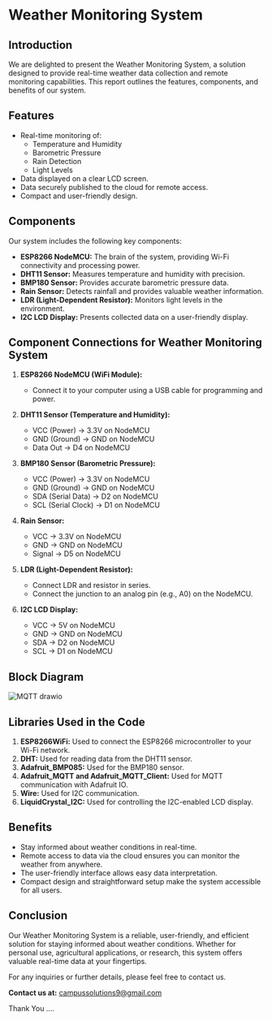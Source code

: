 # Weather Monitoring System

## Introduction
We are delighted to present the Weather Monitoring System, a solution designed to provide real-time weather data collection and remote monitoring capabilities. This report outlines the features, components, and benefits of our system.

## Features
- Real-time monitoring of:
  - Temperature and Humidity
  - Barometric Pressure
  - Rain Detection
  - Light Levels
- Data displayed on a clear LCD screen.
- Data securely published to the cloud for remote access.
- Compact and user-friendly design.

## Components
Our system includes the following key components:
- **ESP8266 NodeMCU:** The brain of the system, providing Wi-Fi connectivity and processing power.
- **DHT11 Sensor:** Measures temperature and humidity with precision.
- **BMP180 Sensor:** Provides accurate barometric pressure data.
- **Rain Sensor:** Detects rainfall and provides valuable weather information.
- **LDR (Light-Dependent Resistor):** Monitors light levels in the environment.
- **I2C LCD Display:** Presents collected data on a user-friendly display.

## Component Connections for Weather Monitoring System
1. **ESP8266 NodeMCU (WiFi Module):**
   - Connect it to your computer using a USB cable for programming and power.

2. **DHT11 Sensor (Temperature and Humidity):**
   - VCC (Power) -> 3.3V on NodeMCU
   - GND (Ground) -> GND on NodeMCU
   - Data Out -> D4 on NodeMCU

3. **BMP180 Sensor (Barometric Pressure):**
   - VCC (Power) -> 3.3V on NodeMCU
   - GND (Ground) -> GND on NodeMCU
   - SDA (Serial Data) -> D2 on NodeMCU
   - SCL (Serial Clock) -> D1 on NodeMCU

4. **Rain Sensor:**
   - VCC -> 3.3V on NodeMCU
   - GND -> GND on NodeMCU
   - Signal -> D5 on NodeMCU

5. **LDR (Light-Dependent Resistor):**
   - Connect LDR and resistor in series.
   - Connect the junction to an analog pin (e.g., A0) on the NodeMCU.

6. **I2C LCD Display:**
   - VCC -> 5V on NodeMCU
   - GND -> GND on NodeMCU
   - SDA -> D2 on NodeMCU
   - SCL -> D1 on NodeMCU

## Block Diagram
![MQTT drawio](https://github.com/suresh-gbu/Weather-Monitoring-System/assets/73007468/09fcc311-0379-477c-8640-b35129d456e2)


## Libraries Used in the Code
1. **ESP8266WiFi:** Used to connect the ESP8266 microcontroller to your Wi-Fi network.
2. **DHT:** Used for reading data from the DHT11 sensor.
3. **Adafruit_BMP085:** Used for the BMP180 sensor.
4. **Adafruit_MQTT and Adafruit_MQTT_Client:** Used for MQTT communication with Adafruit IO.
5. **Wire:** Used for I2C communication.
6. **LiquidCrystal_I2C:** Used for controlling the I2C-enabled LCD display.

## Benefits
- Stay informed about weather conditions in real-time.
- Remote access to data via the cloud ensures you can monitor the weather from anywhere.
- The user-friendly interface allows easy data interpretation.
- Compact design and straightforward setup make the system accessible for all users.

## Conclusion
Our Weather Monitoring System is a reliable, user-friendly, and efficient solution for staying informed about weather conditions. Whether for personal use, agricultural applications, or research, this system offers valuable real-time data at your fingertips.

For any inquiries or further details, please feel free to contact us.

**Contact us at:** campussolutions9@gmail.com

Thank You ….
